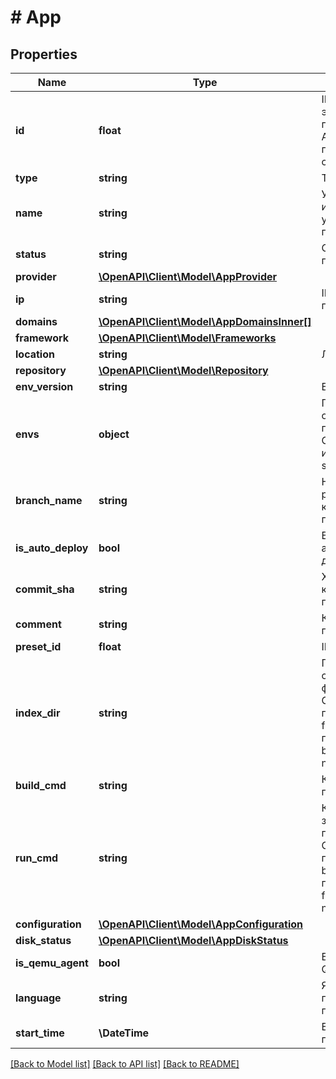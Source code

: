 # # App

## Properties

Name | Type | Description | Notes
------------ | ------------- | ------------- | -------------
**id** | **float** | ID для каждого экземпляра приложения. Автоматически генерируется при создании. |
**type** | **string** | Тип приложения. |
**name** | **string** | Удобочитаемое имя, установленное для приложения. |
**status** | **string** | Статус приложения. |
**provider** | [**\OpenAPI\Client\Model\AppProvider**](AppProvider.md) |  |
**ip** | **string** | IPv4-адрес приложения. |
**domains** | [**\OpenAPI\Client\Model\AppDomainsInner[]**](AppDomainsInner.md) |  |
**framework** | [**\OpenAPI\Client\Model\Frameworks**](Frameworks.md) |  |
**location** | **string** | Локация сервера. |
**repository** | [**\OpenAPI\Client\Model\Repository**](Repository.md) |  |
**env_version** | **string** | Версия окружения. |
**envs** | **object** | Переменные окружения приложения. Объект с ключами и значениями типа string. |
**branch_name** | **string** | Название ветки репозитория из которой собрано приложение. |
**is_auto_deploy** | **bool** | Включен ли автоматический деплой. |
**commit_sha** | **string** | Хэш коммита из которого собрано приложеие. |
**comment** | **string** | Комментарий к приложению. |
**preset_id** | **float** | ID тарифа. |
**index_dir** | **string** | Путь к директории с индексным файлом. Определен для приложений &#x60;type: frontend&#x60;. Для приложений &#x60;type: backend&#x60; всегда null. |
**build_cmd** | **string** | Команда сборки приложения. |
**run_cmd** | **string** | Команда для запуска приложения. Определена для приложений &#x60;type: backend&#x60;. Для приложений &#x60;type: frontend&#x60; всегда null. |
**configuration** | [**\OpenAPI\Client\Model\AppConfiguration**](AppConfiguration.md) |  |
**disk_status** | [**\OpenAPI\Client\Model\AppDiskStatus**](AppDiskStatus.md) |  |
**is_qemu_agent** | **bool** | Включен ли агент QEMU. |
**language** | **string** | Язык программирования приложения. |
**start_time** | **\DateTime** | Время запуска приложения. |

[[Back to Model list]](../../README.md#models) [[Back to API list]](../../README.md#endpoints) [[Back to README]](../../README.md)
